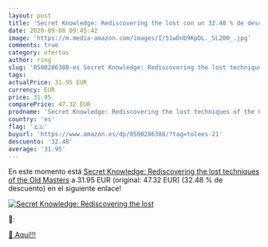 ```yaml
---
layout: post
title: 'Secret Knowledge: Rediscovering the lost con un 32.48 % de descuento'
date: 2020-09-08 09:45:42
image: 'https://m.media-amazon.com/images/I/51wDnb9KpDL._SL200_.jpg'
comments: true
category: ofertas
author: ring
slug: '0500286388-es Secret Knowledge: Rediscovering the lost techniques of the...'
tags: 
actualPrice: 31.95 EUR
currency: EUR
price: 31.95
comparePrice: 47.32 EUR
prodname: 'Secret Knowledge: Rediscovering the lost techniques of the Old Masters'
country: 'es'
flag: '🇪🇸'
buyurl: 'https://www.amazon.es/dp/0500286388/?tag=tolees-21'
descuento: '32.48'
average: '31.95'
---
```


En este momento está [Secret Knowledge: Rediscovering the lost techniques of the Old Masters](https://www.amazon.es/dp/0500286388/?tag=tolees-21) a 31.95 EUR (original: 47.32 EUR) (32.48 %  de descuento) en el siguiente enlace!

[![Secret Knowledge: Rediscovering the lost](https://m.media-amazon.com/images/I/51wDnb9KpDL._SL200_.jpg)](https://www.amazon.es/dp/0500286388/?tag=tolees-21)

🔎:


[🛒 Aquí!!!](https://www.amazon.es/dp/0500286388/?tag=tolees-21)
